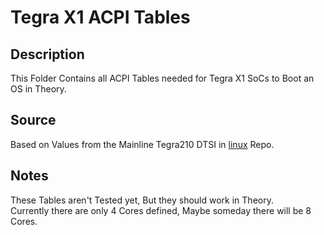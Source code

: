 # Tegra X1 ACPI Tables

## Description

This Folder Contains all ACPI Tables needed for Tegra X1 SoCs to Boot an OS in Theory.

## Source

Based on Values from the Mainline Tegra210 DTSI in [linux](https://github.com/torvalds/linux) Repo.

## Notes

These Tables aren't Tested yet, But they should work in Theory. <br>
Currently there are only 4 Cores defined, Maybe someday there will be 8 Cores.
